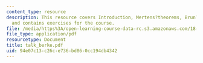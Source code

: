 ```yaml
---
content_type: resource
description: This resource covers Introduction, Mertens?theorems, Brun?s conjecture
  and contains exercises for the course.
file: /media/https%3A/open-learning-course-data-rc.s3.amazonaws.com/18-104-seminar-in-analysis-applications-to-number-theory-fall-2006/94e07c13c26ce736bd860cc194db4342_talk_berke.pdf
file_type: application/pdf
resourcetype: Document
title: talk_berke.pdf
uid: 94e07c13-c26c-e736-bd86-0cc194db4342
---
```

